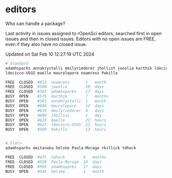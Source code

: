 # editors

Who can handle a package?

Last activity in issues assigned to rOpenSci editors, searched first in open
issues and then in closed issues. Editors with no open issues are FREE, even if
they also have no closed issue.


Updated on Sat Feb 10 12:27:19 UTC 2024

```bash
# Standard
adamhsparks annakrystalli emilyriederer jhollist jooolia karthik ldecicco
ldecicco-USGS maelle maurolepore noamross Pakillo

FREE  CLOSED  #613  noamross       1   month
FREE  CLOSED  #500  jooolia        19  days
FREE  CLOSED  #595  adamhsparks    17  days
BUSY  OPEN    #575  karthik        7   months
BUSY  OPEN    #502  annakrystalli  1   month
BUSY  OPEN    #608  maurolepore    12  days
BUSY  OPEN    #619  emilyriederer  4   days
BUSY  OPEN    #609  jhollist       1   day
BUSY  OPEN    #623  maelle         21  hours
BUSY  OPEN    #625  ldecicco-USGS  21  hours
BUSY  OPEN    #599  Pakillo        13  hours


# Stats
adamhsparks emitanaka helske Paula-Moraga rkillick tdhock

FREE  CLOSED  #475  tdhock        9   months
FREE  CLOSED  #559  Paula-Moraga  19  days
FREE  CLOSED  #595  adamhsparks   17  days
BUSY  OPEN    #546  helske        1   month
```
